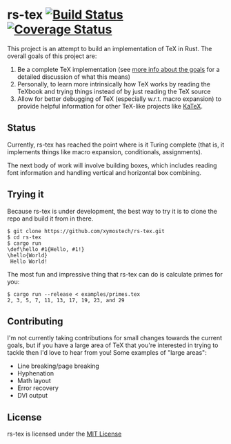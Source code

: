 # rs-tex [![Build Status](https://travis-ci.com/xymostech/rs-tex.svg?branch=master)](https://travis-ci.com/xymostech/rs-tex) [![Coverage Status](https://coveralls.io/repos/github/xymostech/rs-tex/badge.svg?branch=master)](https://coveralls.io/github/xymostech/rs-tex?branch=master)

This project is an attempt to build an implementation of TeX in Rust. The overall goals of this project are:

1. Be a complete TeX implementation (see [more info about the goals](goals.md) for a detailed discussion of what this means)
2. Personally, to learn more intrinsically how TeX works by reading the TeXbook and trying things instead of by just reading the TeX source
3. Allow for better debugging of TeX (especially w.r.t. macro expansion) to provide helpful information for other TeX-like projects like [KaTeX](https://github.com/KaTeX/KaTeX).

## Status

Currently, rs-tex has reached the point where is it Turing complete (that is, it implements things like macro expansion, conditionals, assignments).

The next body of work will involve building boxes, which includes reading font information and handling vertical and horizontal box combining.

## Trying it

Because rs-tex is under development, the best way to try it is to clone the repo and build it from in there.

```
$ git clone https://github.com/xymostech/rs-tex.git
$ cd rs-tex
$ cargo run
\def\hello #1{Hello, #1!}
\hello{World}
 Hello World!
```

The most fun and impressive thing that rs-tex can do is calculate primes for you:

```
$ cargo run --release < examples/primes.tex
2, 3, 5, 7, 11, 13, 17, 19, 23, and 29
```

## Contributing

I'm not currently taking contributions for small changes towards the current goals, but if you have a large area of TeX that you're interested in trying to tackle then I'd love to hear from you! Some examples of "large areas":

* Line breaking/page breaking
* Hyphenation
* Math layout
* Error recovery
* DVI output

## License

rs-tex is licensed under the [MIT License](LICENSE)
